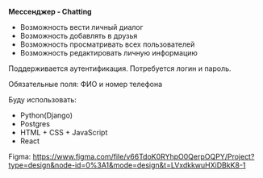 **Мессенджер - Chatting**

- Возможность вести личный диалог
- Возможность добавлять в друзья
- Возможность просматривать всех пользователей
- Возможность редактировать личную информацию

Поддерживается аутентификация. Потребуется логин и пароль.

Обязательные поля: ФИО и номер телефона

Буду использовать:
- Python(Django)
- Postgres
- HTML + CSS + JavaScript
- React

Figma: https://www.figma.com/file/v66TdoK0RYhpO0QerpOQPY/Project?type=design&node-id=0%3A1&mode=design&t=LVxdkkwuHXiDBkK8-1
